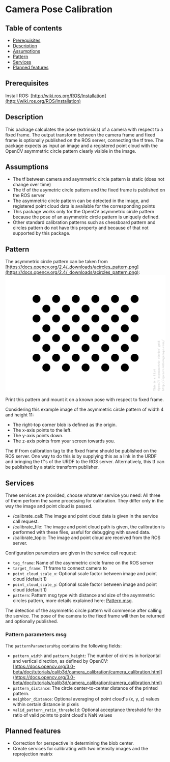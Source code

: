 # Camera Pose Calibration

## Table of contents
- [Prerequisites](#prerequisites)
- [Description](#description)
- [Assumptions](#assumptions)
- [Pattern](#pattern)
- [Services](#services)
- [Planned features](#planned-features)

## Prerequisites
Install ROS: [http://wiki.ros.org/ROS/Installation](http://wiki.ros.org/ROS/Installation)

## Description
This package calculates the pose (extrinsics) of a camera with respect to a fixed frame.
The output transform between the camera frame and fixed frame is optionally published on the ROS server, connecting the tf tree.
The package expects as input an image and a registered point cloud with the OpenCV asymmetric circle pattern clearly visible in the image.

## Assumptions
- The tf between camera and asymmetric circle pattern is static (does not change over time)
- The tf of the asymetric circle pattern and the fixed frame is published on the ROS server
- The asymmetric circle pattern can be detected in the image, and registered point cloud data is available for the corresponding points
- This package works only for the OpenCV asymmetric circle pattern because the pose of an asymmetric circle pattern is uniquely defined.
- Other standard calibration patterns such as chessboard pattern and circles pattern do not have this property and because of that not supported by this package.

## Pattern
The asymmetric circle pattern can be taken from [https://docs.opencv.org/2.4/_downloads/acircles_pattern.png](https://docs.opencv.org/2.4/_downloads/acircles_pattern.png):
![alt text](data/acircles_pattern.png)

Print this pattern and mount it on a known pose with respect to fixed frame.

Considering this example image of the asymmetric circle pattern of width 4 and height 11:
- The right-top corner blob is defined as the origin.
- The x-axis points to the left.
- The y-axis points down.
- The z-axis points from your screen towards you.

The tf from calibration tag to the fixed frame should be published on the ROS server.
One way to do this is by supplying this as a link in the URDF and bringing the tf's of the URDF to the ROS server.
Alternatively, this tf can be published by a static transform publisher.

## Services
Three services are provided, choose whatever service you need:
All three of them perform the same processing for calibration.
They differ only in the way the image and point cloud is passed.
- /calibrate_call: The image and point cloud data is given in the service call request.
- /calibrate_file: The image and point cloud path is given, the calibration is performed with these files, useful for debugging with saved data.
- /calibrate_topic: The image and point cloud are received from the ROS server.

Configuration parameters are given in the service call request:
- `tag_frame`: Name of the asymmetric circle frame on the ROS server
- `target_frame`: Tf frame to connect camera to
- `point_cloud_scale_x`: Optional scale factor between image and point cloud (default 1)
- `point_cloud_scale_y`: Optional scale factor between image and point cloud (default 1)
- `pattern`: Pattern msg type with distance and size of the asymmetric circles pattern, more details explained here: [Pattern msg](#pattern-parameters-msg).

The detection of the asymmetric circle pattern will commence after calling the service.
The pose of the camera to the fixed frame will then be returned and optionally published.


### Pattern parameters msg
The `patternParametersMsg` contains the following fields:
- `pattern_width` and `pattern_height`: The number of circles in horizontal and vertical direction, as defined by OpenCV: [https://docs.opencv.org/3.0-beta/doc/tutorials/calib3d/camera_calibration/camera_calibration.html](https://docs.opencv.org/3.0-beta/doc/tutorials/calib3d/camera_calibration/camera_calibration.html)
- `pattern_distance`: The circle center-to-center distance of the printed pattern.
- `neighbor_distance`: Optional averaging of point cloud's (x, y, z) values within certain distance in pixels
- `valid_pattern_ratio_threshold`: Optional acceptance threshold for the ratio of valid points to point cloud's NaN values

## Planned features
- Correction for perspective in determining the blob center.
- Create services for calibrating with two intensity images and the reprojection matrix
